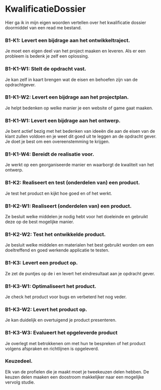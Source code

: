# KwalificatieDossier

Hier ga ik in mijn eigen woorden vertellen over het kwalificatie dossier doormiddel van een read me bestand.

### B1-K1: Levert een bijdrage aan het ontwikkeltraject.
Je moet een eigen deel van het project maaken en leveren. Als er een probleem is bedenk je zelf een oplossing.

### B1-K1-W1: Stelt de opdracht vast.
Je kan zelf in kaart brengen wat de eisen en behoefen zijn van de opdrachtgever.

### B1-K1-W2: Levert een bijdrage aan het projectplan.
Je helpt bedenken op welke manier je een website of game gaat maaken.

### B1-K1-W1: Levert een bijdrage aan het ontwerp.
Je bent actief bezig met het bedenken van ideeën die aan de eisen van de klant zullen voldoen en je weet dit goed uit te leggen an de opdracht gever. Je doet je best om een overeenstemming te krijgen.

### B1-K1-W4: Bereidt de realisatie voor.
Je werkt op een georganiseerde manier en waarborgt de kwaliteit van het ontwerp.

### B1-K2: Realiseert en test (onderdelen van) een product.
Je test het product en kijkt hoe goed en of het werkt.

### B1-K2-W1: Realiseert (onderdelen van) een product.
Ze besluit welke middelen je nodig hebt voor het doeleinde en gebruikt deze op de best mogelijke manier.

### B1-K2-W2: Test het ontwikkelde product.
Je besluit welke middelen en materialen het best gebruikt worden om een doeltreffend en goed werkende applicatie te testen.

### B1-K3: Levert een product op.
Ze zet de puntjes op de i en levert het eindresultaat aan je opdracht gever.

### B1-K3-W1: Optimaliseert het product.
Je check het product voor bugs en verbeterd het nog veder.

### B1-K3-W2: Levert het product op.
Je kan duidelijk en overtuigend je product presenteren.

### B1-K3-W3: Evalueert het opgeleverde product
Je overlegt met betrokkenen om met hun te bespreken of het product volgens afspraken en richtlijnen is opgeleverd.

### Keuzedeel.
Elk van de profielen die je maakt moet je tweekeuzen delen hebben. De keuzen delen maaken een doostroom makkelijker naar een mogelijke vervolg studie.
